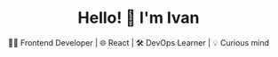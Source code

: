 <h1 align="center">Hello! 👋 I'm Ivan</h1>

<p align="center">
  👨‍💻 Frontend Developer | 🌐 React | 🛠️ DevOps Learner | 💡 Curious mind
</p>

<!--
**mist941/mist941** is a ✨ _special_ ✨ repository because its `README.md` (this file) appears on your GitHub profile.

Here are some ideas to get you started:

- 🔭 I'm currently working on ...
- 🌱 I'm currently learning ...
- 👯 I'm looking to collaborate on ...
- 🤔 I'm looking for help with ...
- 💬 Ask me about ...
- 📫 How to reach me: ...
- 😄 Pronouns: ...
- ⚡ Fun fact: ...
-->
